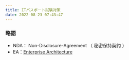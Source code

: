 ```yaml
---
title: ITパスポート試験対策
date: 2022-08-23 07:43:47
---
```

### 略語
- NDA： Non-Disclosure-Agreement （ 秘密保持契約 ）
- EA：[Enterprise Architecture](http://rakusui.org/ea/)